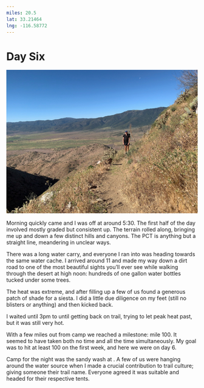 ```yaml
---
miles: 20.5
lat: 33.21464
lng: -116.58772
---
```


# Day Six

![r:75](2019-04-24.jpeg)

Morning quickly came and I was off at around 5:30. The first half of the day involved mostly graded but consistent up. The terrain rolled along, bringing me up and down a few distinct hills and canyons. The PCT is anything but a straight line, meandering in unclear ways.

There was a long water carry, and everyone I ran into was heading towards the same water cache. I arrived around 11 and made my way down a dirt road to one of the most beautiful sights you’ll ever see while walking through the desert at high noon: hundreds of one gallon water bottles tucked under some trees.

<!-- more -->

The heat was extreme, and after filling up a few of us found a generous patch of shade for a siesta. I did a little due diligence on my feet (still no blisters or anything) and then kicked back.

I waited until 3pm to until getting back on trail, trying to let peak heat past, but it was still very hot.

With a few miles out from camp we reached a milestone: mile 100. It seemed to have taken both no time and all the time simultaneously. My goal was to hit at least 100 on the first week, and here we were on day 6.

Camp for the night was the sandy wash at . A few of us were hanging around the water source when I made a crucial contribution to trail culture; giving someone their trail name. Everyone agreed it was suitable and headed for their respective tents.
